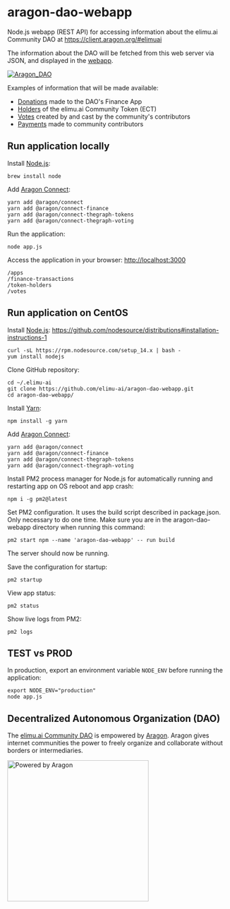 # aragon-dao-webapp

Node.js webapp (REST API) for accessing information about the elimu.ai Community DAO at https://client.aragon.org/#elimuai

The information about the DAO will be fetched from this web server via JSON, and displayed in the [webapp](https://github.com/elimu-ai/webapp).

[![Aragon_DAO](https://user-images.githubusercontent.com/15718174/87666388-1e463f80-c79b-11ea-995d-ba9253cab40b.gif)](
  http://hin.elimu.ai/contributions/aragon-dao
)

Examples of information that will be made available:
  - [Donations](https://mainnet.aragon.org/#/elimuai/0x25e71ca07476c2a65c289c7c6bd6910079e119e6/) made to the DAO's Finance App
  - [Holders](https://mainnet.aragon.org/#/elimuai/0xee45d21cb426420257bd4a1d9513bcb499ff443a/) of the elimu.ai Community Token (ECT)
  - [Votes](https://mainnet.aragon.org/#/elimuai/0xe3aa64c5ecf9085459326abe66c83d9472e3444a/) created by and cast by the community's contributors
  - [Payments](https://mainnet.aragon.org/#/elimuai/0x25e71ca07476c2a65c289c7c6bd6910079e119e6/) made to community contributors

## Run application locally

Install [Node.js](https://nodejs.dev):

    brew install node

Add [Aragon Connect](https://connect.aragon.org/guides/getting-started):

    yarn add @aragon/connect
    yarn add @aragon/connect-finance
    yarn add @aragon/connect-thegraph-tokens
    yarn add @aragon/connect-thegraph-voting

Run the application:

    node app.js

Access the application in your browser: [http://localhost:3000](http://localhost:3000)

    /apps
    /finance-transactions
    /token-holders
    /votes

## Run application on CentOS

Install [Node.js](https://nodejs.dev): https://github.com/nodesource/distributions#installation-instructions-1

    curl -sL https://rpm.nodesource.com/setup_14.x | bash -
    yum install nodejs

Clone GitHub repository:

    cd ~/.elimu-ai
    git clone https://github.com/elimu-ai/aragon-dao-webapp.git
    cd aragon-dao-webapp/

Install [Yarn](https://yarnpkg.com/getting-started/install):

    npm install -g yarn

Add [Aragon Connect](https://connect.aragon.org/guides/getting-started):

    yarn add @aragon/connect
    yarn add @aragon/connect-finance
    yarn add @aragon/connect-thegraph-tokens
    yarn add @aragon/connect-thegraph-voting

Install PM2 process manager for Node.js for automatically running and restarting app on OS reboot and app crash:

    npm i -g pm2@latest

Set PM2 configuration. It uses the build script described in package.json. Only necessary to do one time. Make sure you are in the aragon-dao-webapp directory when running this command:

    pm2 start npm --name 'aragon-dao-webapp' -- run build

The server should now be running.

Save the configuration for startup:

    pm2 startup

View app status:

    pm2 status

Show live logs from PM2:

    pm2 logs

## TEST vs PROD

In production, export an environment variable `NODE_ENV` before running the application:

    export NODE_ENV="production"
    node app.js

## Decentralized Autonomous Organization (DAO)

The [elimu.ai Community DAO](https://client.aragon.org/#/elimuai) is empowered by [Aragon](https://aragon.org). Aragon gives internet communities the power to freely organize and collaborate without borders or intermediaries.

[
  <img width="320" alt="Powered by Aragon" src="https://wiki.aragon.org/design/artwork/Powered_By/SVG/Powered_By_White.svg">
](https://client.aragon.org/#/elimuai)
